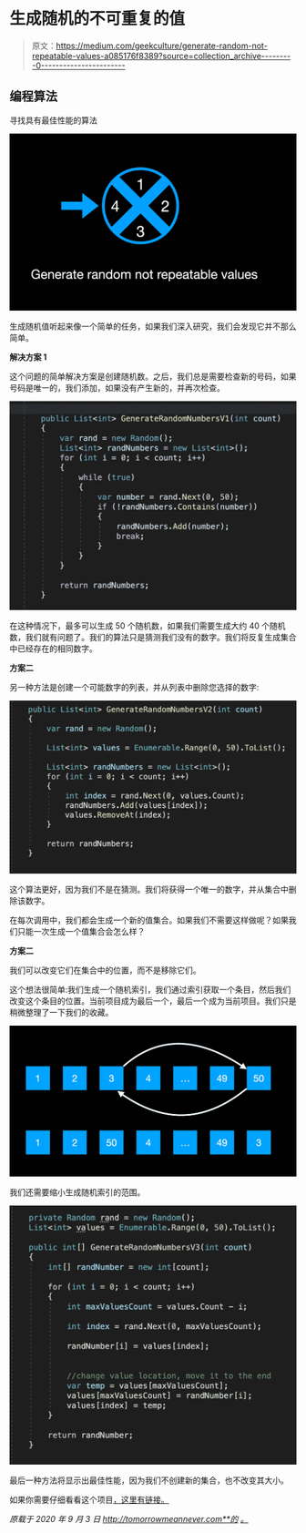# 生成随机的不可重复的值

> 原文：<https://medium.com/geekculture/generate-random-not-repeatable-values-a085176f8389?source=collection_archive---------0----------------------->

## 编程算法

寻找具有最佳性能的算法

![](img/32eeb9543c4b2500cfe42fceecb5d230.png)

生成随机值听起来像一个简单的任务，如果我们深入研究，我们会发现它并不那么简单。

**解决方案 1**

这个问题的简单解决方案是创建随机数。之后，我们总是需要检查新的号码，如果号码是唯一的，我们添加，如果没有产生新的，并再次检查。

![](img/75fa8d64de2fb714e63411fb39ecabfe.png)

在这种情况下，最多可以生成 50 个随机数，如果我们需要生成大约 40 个随机数，我们就有问题了。我们的算法只是猜测我们没有的数字。我们将反复生成集合中已经存在的相同数字。

**方案二**

另一种方法是创建一个可能数字的列表，并从列表中删除您选择的数字:

![](img/430957348430632791cb988fe8c70b68.png)

这个算法更好，因为我们不是在猜测。我们将获得一个唯一的数字，并从集合中删除该数字。

在每次调用中，我们都会生成一个新的值集合。如果我们不需要这样做呢？如果我们只能一次生成一个值集合会怎么样？

**方案二**

我们可以改变它们在集合中的位置，而不是移除它们。

这个想法很简单:我们生成一个随机索引，我们通过索引获取一个条目，然后我们改变这个条目的位置。当前项目成为最后一个，最后一个成为当前项目。我们只是稍微整理了一下我们的收藏。

![](img/c5cdcf5520f0f462437d4650a401bcc2.png)

我们还需要缩小生成随机索引的范围。

![](img/c3e5e13f8d27a2c16126b95b1bf79229.png)

最后一种方法将显示出最佳性能，因为我们不创建新的集合，也不改变其大小。

如果你需要仔细看看这个项目[，这里有链接。](https://github.com/8Tesla8/random-values-generator)

*原载于 2020 年 9 月 3 日 http://tomorrowmeannever.com**的* [*。*](https://tomorrowmeannever.com/2020/09/03/generate-random-not-repeatable-values/)